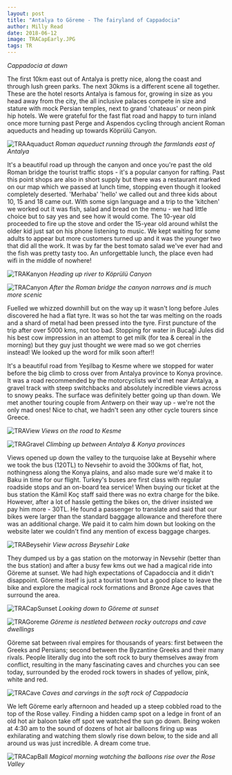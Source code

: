 ```yaml
---
layout: post
title: "Antalya to Göreme - The fairyland of Cappadocia"
author: Milly Read
date: 2018-06-12
image: TRACapEarly.JPG
tags: TR
---
```


*Cappadocia at dawn*

The first 10km east out of Antalya is pretty nice, along the coast and through lush green parks. The next 30kms is a different scene all together. These are the hotel resorts Antalya is famous for, growing in size as you head away from the city, the all inclusive palaces compete in size and stature with mock Persian temples, next to grand 'chateaus' or neon pink hip hotels. We were grateful for the fast flat road and happy to turn inland once more turning past Perge and Aspendos cycling through ancient Roman aqueducts and heading up towards Köprülü Canyon. 

![TRAAquaduct](assets/img/TRAAquaduct.jpg) *Roman aqueduct running through the farmlands east of Antalya*  

It's a beautiful road up through the canyon and once you're past the old Roman bridge the tourist traffic stops - it's a popular canyon for rafting. Past this point shops are also in short supply but there was a restaurant marked on our map which we passed at lunch time, stopping even though it looked completely deserted. 'Merhaba' 'hello' we called out and three kids about 10, 15 and 18 came out. With some sign language and a trip to the 'kitchen' we worked out it was fish, salad and bread on the menu - we had little choice but to say yes and see how it would come. The 10-year old proceeded to fire up the stove and order the 15-year old around whilst the older kid just sat on his phone listening to music. We kept waiting for some adults to appear but more customers turned up and it was the younger two that did all the work. It was by far the best tomato salad we've ever had and the fish was pretty tasty too. An unforgettable lunch, the place even had wifi in the middle of nowhere!

![TRAKanyon](assets/img/TRAKanyon.jpg) *Heading up river to Köprülü Canyon*

![TRACanyon](assets/img/TRACanyon.jpg) *After the Roman bridge the canyon narrows and is much more scenic*

Fuelled we whizzed downhill but on the way up it wasn't long before Jules discovered he had a flat tyre. It was so hot the tar was melting on the roads and a shard of metal had been pressed into the tyre. First puncture of the trip after over 5000 kms, not too bad. Stopping for water in Bucaği Jules did his best cow impression in an attempt to get milk (for tea & cereal in the morning) but they guy just thought we were mad so we got cherries instead! We looked up the word for milk soon after!!

It's a beautiful road from Yeşilbag to Kesme where we stopped for water before the big climb to cross over from Antalya province to Konya province. It was a road recommended by the motorcyclists we'd met near Antalya, a gravel track with steep switchbacks and absolutely incredible views across to snowy peaks. The surface was definitely better going up than down. We met another touring couple from Antwerp on their way up - we're not the only mad ones! Nice to chat, we hadn't seen any other cycle tourers since Greece. 

![TRAView](assets/img/TRAView.JPG) *Views on the road to Kesme*  

![TRAGravel](assets/img/TRAGravel.jpg) *Climbing up between Antalya & Konya provinces*

Views opened up down the valley to the turquoise lake at Beysehir where we took the bus (120TL) to Nevsehir to avoid the 300kms of flat, hot, nothingness along the Konya plains, and also made sure we'd make it to Baku in time for our flight. Turkey's buses are first class with regular roadside stops and an on-board tea service! When buying our ticket at the bus station the Kâmil Koç staff said there was no extra charge for the bike. However, after a lot of hassle getting the bikes on, the driver insisted we pay him more - 30TL. He found a passenger to translate and said that our bikes were larger than the standard baggage allowance and therefore there was an additional charge. We paid it to calm him down but looking on the website later we couldn't find any mention of excess baggage charges. 

![TRABeysehir](assets/img/TRABeysehir.JPG) *View across Beysehir Lake*

They dumped us by a gas station on the motorway in Nevsehir (better than the bus station) and after a busy few kms out we had a magical ride into Göreme at sunset. We had high expectations of Capadoccia and it didn't disappoint. Göreme itself is just a tourist town but a good place to leave the bike and explore the magical rock formations and Bronze Age caves that surround the area. 

![TRACapSunset](assets/img/TRACapSunset.JPG) *Looking down to Göreme at sunset*

![TRAGoreme](assets/img/TRAGoreme.jpg) *Göreme is nestleted between rocky outcrops and cave dwellings*

Göreme sat between rival empires for thousands of years: first between the Greeks and Persians; second between the Byzantine Greeks and their many rivals. People literally dug into the soft rock to bury themselves away from conflict, resulting in the many fascinating caves and churches you can see today, surrounded by the eroded rock towers in shades of yellow, pink, white and red.

![TRACave](assets/img/TRACave.jpg) *Caves and carvings in the soft rock of Cappadocia*

We left Göreme early afternoon and headed up a steep cobbled road to the top of the Rose valley. Finding a hidden camp spot on a ledge in front of an old hot air baloon take off spot we watched the sun go down. Being woken at 4:30 am to the sound of dozens of hot air balloons firing up was exhilarating and watching them slowly rise down below, to the side and all around us was just incredible. A dream come true.

![TRACapBall](assets/img/TRACapBall.JPG) *Magical morning watching the balloons rise over the Rose Valley*
